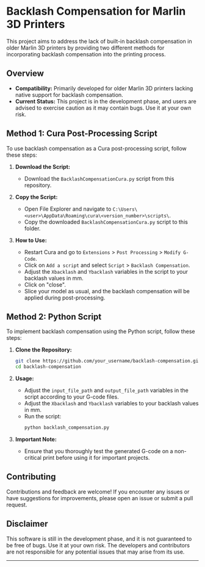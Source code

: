 # Backlash Compensation for Marlin 3D Printers

This project aims to address the lack of built-in backlash compensation in older Marlin 3D printers by providing two different methods for incorporating backlash compensation into the printing process.

## Overview

- **Compatibility:** Primarily developed for older Marlin 3D printers lacking native support for backlash compensation.
- **Current Status:** This project is in the development phase, and users are advised to exercise caution as it may contain bugs. Use it at your own risk.

## Method 1: Cura Post-Processing Script
To use backlash compensation as a Cura post-processing script, follow these steps:

1. **Download the Script:**
   - Download the `BacklashCompensationCura.py` script from this repository.

2. **Copy the Script:**
   - Open File Explorer and navigate to `C:\Users\<user>\AppData\Roaming\cura\<version_number>\scripts\`.
   - Copy the downloaded `BacklashCompensationCura.py` script to this folder.

3. **How to Use:**
   - Restart Cura and go to `Extensions` > `Post Processing` > `Modify G-Code`.
   - Click on `Add a script` and select `Script` > `Backlash Compensation`.
   - Adjust the `Xbacklash` and `Ybacklash` variables in the script to your backlash values in mm.
   - Click on "close".
   - Slice your model as usual, and the backlash compensation will be applied during post-processing.

## Method 2: Python Script
To implement backlash compensation using the Python script, follow these steps:

1. **Clone the Repository:**
   ```bash
   git clone https://github.com/your_username/backlash-compensation.git
   cd backlash-compensation
   ```

2. **Usage:**
   - Adjust the `input_file_path` and `output_file_path` variables in the script according to your G-code files.
   - Adjust the `Xbacklash` and `Ybacklash` variables to your backlash values in mm.
   - Run the script:
     ```bash
     python backlash_compensation.py
     ```

3. **Important Note:**
   - Ensure that you thoroughly test the generated G-code on a non-critical print before using it for important projects.

## Contributing

Contributions and feedback are welcome! If you encounter any issues or have suggestions for improvements, please open an issue or submit a pull request.

## Disclaimer

This software is still in the development phase, and it is not guaranteed to be free of bugs. Use it at your own risk. The developers and contributors are not responsible for any potential issues that may arise from its use.

---
